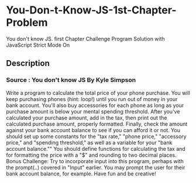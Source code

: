 # You-Don-t-Know-JS-1st-Chapter-Problem
You don't know JS. first Chapter Challenge Program Solution with JavaScript Strict Mode On

## Description 
### Source : You don't know JS By Kyle Simpson
Write a program to calculate the total price of your phone purchase. You will keep purchasing phones (hint: loop!) until you run out of money in your bank account. You'll also buy accessories for each phone as long as your purchase amount is below your mental spending threshold.
After you've calculated your purchase amount, add in the tax, then print out the calculated purchase amount, properly formatted.
Finally, check the amount against your bank account balance to see if you can afford it or not.
You should set up some constants for the "tax rate," "phone price," "accessory price," and "spending threshold," as well as a variable for your "bank account balance.""
You should define functions for calculating the tax and for formatting the price with a "$" and rounding to two decimal places.
Bonus Challenge: Try to incorporate input into this program, perhaps with the prompt(..) covered in "Input" earlier. You may prompt the user for their bank account balance, for example. Have fun and be creative!
